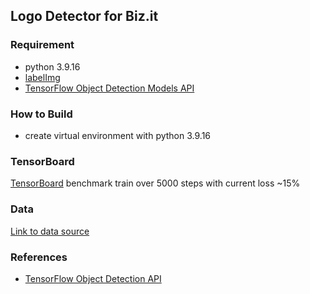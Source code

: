 ## Logo Detector for Biz.it

### Requirement
- python 3.9.16
- [labelImg](https://github.com/heartexlabs/labelImg)
- [TensorFlow Object Detection Models API](https://github.com/tensorflow/models/tree/master/research/object_detection)

### How to Build
- create virtual environment with python 3.9.16

### TensorBoard
[TensorBoard](https://tensorboard.dev/experiment/9f92l5PdTwqimvyHAMaqnw/) benchmark train over 5000 steps with current 
loss ~15%

### Data
[Link to data source](https://drive.google.com/drive/folders/1V5NAcnV284AXiRrVBwyOM3i5Svn82gkV?usp=share_link)

### References
- [TensorFlow Object Detection API](https://github.com/tensorflow/models/tree/master/research/object_detection)
